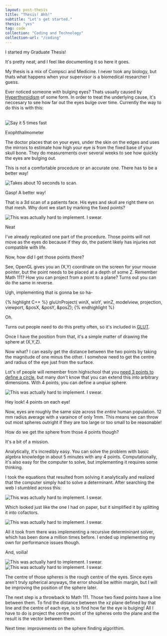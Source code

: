 ```yaml
---
layout: post-thesis
title: "Thesis! Ahh!"
subtitle: "Let's get started."
thesis: "yes"
tag: code
collection: "Coding and Technology"
collection-url: "/coding"
---
```


I started my Graduate Thesis!

It's pretty neat, and I feel like documenting it so here it goes.

My thesis is a mix of Compsci and Medicine. I never took any biology, but thats what happens when your supervisor is a biomedical researcher I guess.

Ever noticed someone with bulging eyes? Thats usually caused by [Hyperthyroidism](https://en.wikipedia.org/wiki/Hyperthyroidism) of some form. In order to treat the underlying cause, it's neccesary to see how far out the eyes bulge over time. Currently the way to do this is with this:

<br>

<div class="img-center">
	<img src="/img/2015Sept/exo.gif" title="Say it 5 times fast">
	<p> Exophthalmometer </p>
</div>

The doctor places that on your eyes, under the skin on the edges and uses the mirrors to estimate how high your eye is from the fixed base of your skull bone. They do measurements over several weeks to see how quickly the eyes are bulging out. 

This is not a comfortable procedure or an accurate one. There has to be a better way!

<div class="img-center">
	<img src="/img/2015Sept/1.png" title="Takes about 10 seconds to scan.">
	<p> Gasp! A better way! </p>
</div>

That is a 3d scan of a patients face. His eyes and skull are right there on that mesh. Why dont we start by marking the fixed points?

<div class="img-center">
	<img src="/img/2015Sept/2.png" title="This was actually hard to implement. I swear.">
	<p> Neat </p>
</div>

I've already replicated one part of the procedure. Those points will not move as the eyes do because if they do, the patient likely has injuries not compatible with life. 

Now, how did I get those points there? 

See, OpenGL gives you an (X,Y) coordinate on the screen for your mouse pointer, but the point needs to be placed at a depth of some Z. Remember Math 111? How you can project from a point to a plane? Turns out you can do the same in reverse. 

Ugh, implementing that is gonna be so ha-

{% highlight C++ %}	
	gluUnProject( winX, winY, winZ, modelview, projection, viewport, &posX, &posY, &posZ);
{% endhighlight %}


Oh.

Turns out people need to do this pretty often, so it's included in [GLUT](https://en.wikipedia.org/wiki/OpenGL_Utility_Toolkit). 

Once I have the position from that, it's a simple matter of drawing the sphere at (X,Y,Z).

Now what? I can easily get the distance between the two points by taking the magnitude of one minus the other. I somehow need to get the centre and radius of the eye just from the surface. 

Lot's of people will remember from highschool that you [need 3 points to define a circle](https://www.khanacademy.org/math/geometry/triangle-properties/perpendicular_bisectors/v/three-points-defining-a-circle), but many don't know that you can extend this into arbitrary dimensions. With 4 points, you can define a *unqiue* sphere. 

<div class="img-center">
	<img src="/img/2015Sept/3.png" title="This was actually hard to implement. I swear.">
	<p> Hey look! 4 points on each eye! </p>
</div>

Now, eyes are roughly the same size across the *entire* human population. 12 mm radius average with a varaince of only 1mm. This means we can throw out most spheres outright if they are too large or too small to be reasonable!

How do we get the sphere from those 4 points though?

It's a bit of a mission.

Analytically, it's incredibly easy. You can solve the problem with basic algebra knowledge in about 5 minutes with any 4 points. Computationally, it's also easy for the computer to solve, but implementing it requires some thinking.

I took the equations that resulted from solving it analytically and realized that the computer simply had to solve a determinant. After searching the web I stumbled across this:

<div class="img-center">
	<img src="/img/2015Sept/det.png" title="This was actually hard to implement. I swear.">
</div>

Which looked just like the one I had on paper, but it simplified it by splitting it into cofactors.

<div class="img-center">
	<img src="/img/2015Sept/simple.png" title="This was actually hard to implement. I swear.">
</div>

All it took from there was implementing a recursive determininant solver, which has been done a million times before. I ended up implementing my own for performance issues though.

And, voilia!

<div class="img-center">
	<img src="/img/2015Sept/4.png" title="This was actually hard to implement. I swear.">
</div>
<div class="img-center">
	<img src="/img/2015Sept/5.png" title="This was actually hard to implement. I swear.">
</div>

The centre of those spheres is the rough centre of the eyes. Since eyes aren't truly spherical anyways, the error should be within margin, but I will be improving the position of the sphere later.

The next step is a throwback to Math 111. Those two fixed points have a line between them. To find the distance between the xz plane defined by that line and the centre of each eye, is to find how far the eye is bulging! All I have to do is project the centre point of the spheres onto the plane and the result is the vector between them.

Next time: improvements on the sphere finding algorithim.